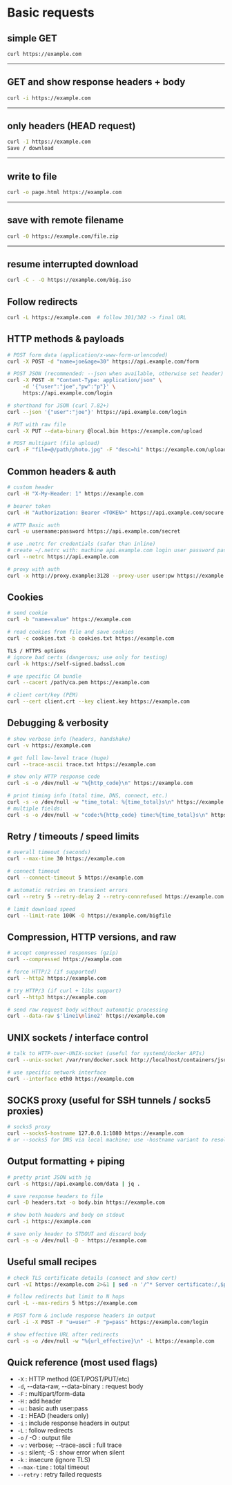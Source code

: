 # Basic requests
## simple GET
```bash
curl https://example.com
```

---

## GET and show response headers + body
```bash
curl -i https://example.com
```

---
## only headers (HEAD request)
```bash
curl -I https://example.com
Save / download
```

---
## write to file

```bash
curl -o page.html https://example.com
```

---
## save with remote filename

```bash
curl -O https://example.com/file.zip
```

---
## resume interrupted download

```bash
curl -C - -O https://example.com/big.iso
```

## Follow redirects

```bash
curl -L https://example.com  # follow 301/302 -> final URL
```

## HTTP methods & payloads
```bash
# POST form data (application/x-www-form-urlencoded)
curl -X POST -d "name=joe&age=30" https://api.example.com/form

# POST JSON (recommended: --json when available, otherwise set header)
curl -X POST -H "Content-Type: application/json" \
     -d '{"user":"joe","pw":"p"}' \
     https://api.example.com/login

# shorthand for JSON (curl 7.82+)
curl --json '{"user":"joe"}' https://api.example.com/login

# PUT with raw file
curl -X PUT --data-binary @local.bin https://example.com/upload

# POST multipart (file upload)
curl -F "file=@/path/photo.jpg" -F "desc=hi" https://example.com/upload
```

## Common headers & auth
```bash
# custom header
curl -H "X-My-Header: 1" https://example.com

# bearer token
curl -H "Authorization: Bearer <TOKEN>" https://api.example.com/secure

# HTTP Basic auth
curl -u username:password https://api.example.com/secret

# use .netrc for credentials (safer than inline)
# create ~/.netrc with: machine api.example.com login user password pass
curl --netrc https://api.example.com

# proxy with auth
curl -x http://proxy.example:3128 --proxy-user user:pw https://example.com
```

## Cookies
```bash
# send cookie
curl -b "name=value" https://example.com

# read cookies from file and save cookies
curl -c cookies.txt -b cookies.txt https://example.com

TLS / HTTPS options
# ignore bad certs (dangerous; use only for testing)
curl -k https://self-signed.badssl.com

# use specific CA bundle
curl --cacert /path/ca.pem https://example.com

# client cert/key (PEM)
curl --cert client.crt --key client.key https://example.com
```

## Debugging & verbosity

```bash
# show verbose info (headers, handshake)
curl -v https://example.com

# get full low-level trace (huge)
curl --trace-ascii trace.txt https://example.com

# show only HTTP response code
curl -s -o /dev/null -w "%{http_code}\n" https://example.com

# print timing info (total time, DNS, connect, etc.)
curl -s -o /dev/null -w "time_total: %{time_total}s\n" https://example.com
# multiple fields:
curl -s -o /dev/null -w "code:%{http_code} time:%{time_total}s\n" https://example.com
```

## Retry / timeouts / speed limits

```bash
# overall timeout (seconds)
curl --max-time 30 https://example.com

# connect timeout
curl --connect-timeout 5 https://example.com

# automatic retries on transient errors
curl --retry 5 --retry-delay 2 --retry-connrefused https://example.com

# limit download speed
curl --limit-rate 100K -O https://example.com/bigfile
```

## Compression, HTTP versions, and raw
```bash
# accept compressed responses (gzip)
curl --compressed https://example.com

# force HTTP/2 (if supported)
curl --http2 https://example.com

# try HTTP/3 (if curl + libs support)
curl --http3 https://example.com

# send raw request body without automatic processing
curl --data-raw $'line1\nline2' https://example.com
```

## UNIX sockets / interface control
```bash
# talk to HTTP-over-UNIX-socket (useful for systemd/docker APIs)
curl --unix-socket /var/run/docker.sock http://localhost/containers/json

# use specific network interface
curl --interface eth0 https://example.com
```

## SOCKS proxy (useful for SSH tunnels / socks5 proxies)

```bash
# socks5 proxy
curl --socks5-hostname 127.0.0.1:1080 https://example.com
# or --socks5 for DNS via local machine; use -hostname variant to resolve via proxy
```

## Output formatting + piping
```bash
# pretty print JSON with jq
curl -s https://api.example.com/data | jq .

# save response headers to file
curl -D headers.txt -o body.bin https://example.com

# show both headers and body on stdout
curl -i https://example.com

# save only header to STDOUT and discard body
curl -s -o /dev/null -D - https://example.com
```

## Useful small recipes
```bash
# check TLS certificate details (connect and show cert)
curl -vI https://example.com 2>&1 | sed -n '/^* Server certificate:/,$p'

# follow redirects but limit to N hops
curl -L --max-redirs 5 https://example.com

# POST form & include response headers in output
curl -i -X POST -F "u=user" -F "p=pass" https://example.com/login

# show effective URL after redirects
curl -s -o /dev/null -w "%{url_effective}\n" -L https://example.com
```

## Quick reference (most used flags)

- `-X` : HTTP method (GET/POST/PUT/etc)
- `-d`, --data-raw, --data-binary : request body
- `-F` : multipart/form-data
- `-H` : add header
- `-u` : basic auth user:pass
- `-I` : HEAD (headers only)
- `-i` : include response headers in output
- `-L` : follow redirects
- `-o` / -O : output file
- `-v` : verbose; --trace-ascii : full trace
- `-s` : silent; -S : show error when silent
- `-k` : insecure (ignore TLS)
- `--max-time` : total timeout
- `--retry` : retry failed requests